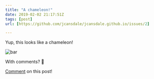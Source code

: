 ```yaml
---
title: "A chameleon!"
date: 2019-02-02 21:17:51Z
tags: [post]
url: [https://github.com/jcansdale/jcansdale.github.io/issues/2]

---
```


Yup, this looks like a chameleon!

![bar](https://user-images.githubusercontent.com/11719160/52169470-e8410700-2730-11e9-91fe-ee8bad7517f2.png)

With comments? 🦎

[Comment](https://github.com/jcansdale/jcansdale.github.io/issues/2) on this post!